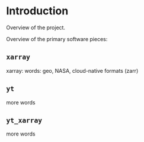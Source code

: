 # Introduction

Overview of the project. 

Overview of the primary software pieces:  

## `xarray`

xarray: words: geo, NASA, cloud-native formats (zarr)

## `yt`

more words 

## `yt_xarray`

more words


